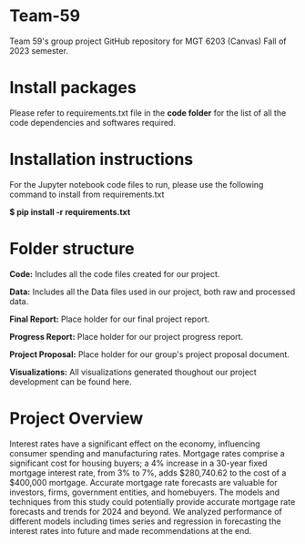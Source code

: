 # Team-59
 Team 59's group project GitHub repository for MGT 6203 (Canvas) Fall of 2023 semester.
 
# Install packages
 Please refer to requirements.txt file in the **code folder** for the list of all the code dependencies and softwares required.
 
# Installation instructions
For the Jupyter notebook code files to run, please use the following command to install from requirements.txt

**$ pip install -r requirements.txt**
 
# Folder structure

**Code:** Includes all the code files created for our project.

**Data:** Includes all the Data files used in our project, both raw and processed data.

**Final Report:** Place holder for our final project report.

**Progress Report:** Place holder for our project progress report.

**Project Proposal:** Place holder for our group's project proposal document.

**Visualizations:** All visualizations generated thoughout our project development can be found here.

#  Project Overview
Interest rates have a significant effect on the economy, influencing consumer spending and manufacturing rates. Mortgage rates comprise a significant cost for housing buyers; a 4% increase in a 30-year fixed mortgage interest rate, from 3% to 7%, adds $280,740.62 to the cost of a $400,000 mortgage. Accurate mortgage rate forecasts are valuable for investors, firms, government entities, and homebuyers. The models and techniques from this study could potentially provide accurate mortgage rate forecasts and trends for 2024 and beyond. We analyzed performance of different models including times series and regression in forecasting the interest rates into future and made recommendations at the end. 
